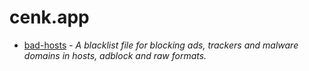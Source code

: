 # cenk.app

- [bad-hosts](https://cenk.github.io/bad-hosts/) - *A blacklist file for blocking ads, trackers and malware domains in hosts, adblock and raw formats.*
